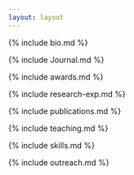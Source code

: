 ```yaml
---
layout: layout
---
```


{% include bio.md %}

{% include Journal.md %}

{% include awards.md %}

{% include research-exp.md %}

{% include publications.md %}

{% include teaching.md %}

{% include skills.md %}

{% include outreach.md %}
